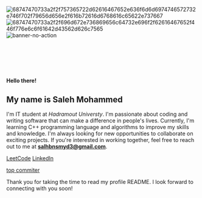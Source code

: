 ![68747470733a2f2f757365722d62616467652e636f6d6d6974746572732e746f702f79656d656e2f616b72616d6768616c65622e737667](https://github.com/saleh-bin-sumida/saleh-bin-sumida/assets/84684414/2c4401d4-814f-4b3a-8dbb-d0d26d50e9b5)![68747470733a2f2f696d672e736869656c64732e696f2f62616467652f446f776e6c6f61642d43562d626c7565](https://github.com/saleh-bin-sumida/saleh-bin-sumida/assets/84684414/14870850-2ee2-4cf0-b6ce-53b9c3ac3616)
![banner-no-action](https://github.com/saleh-bin-sumida/saleh-bin-sumida/assets/84684414/2e11c3a9-a986-4f0d-babf-b7e41494101a)<svg id="Layer_1" data-name="Layer 1" xmlns="http://www.w3.org/2000/svg" viewBox="0 0 800 130.1"><defs>


#### Hello there!
## My name is Saleh Mohammed
I'm IT student at *Hadramout Universty*.
I'm passionate about coding and writing software that can make a difference in people's lives.
Currently, I'm learning C++ programming language and algorithms to improve my skills and knowledge.
I'm always looking for new opportunities to collaborate on exciting projects. If you're interested in working together,
 feel free to reach out to me at **salhbnsmyd3@gmail.com**.
 
[LeetCode](https://leetcode.com)
[LinkedIn](https://linkedin.com)



[top commiter](https://user-badge.committers.top/yemen/saleh-bin-sumida)

Thank you for taking the time to read my profile README. I look forward to connecting with you soon!




